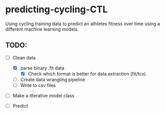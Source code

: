 # predicting-cycling-CTL
Using cycling training data to predict an athletes fitness over time using a different machine learning models.

## TODO:
- [ ] Clean data
   - [X] parse binary .fit data
      - [X] Check which format is better for data extraction (fit/tcx)
   - [ ] Create data wrangling pipeline
   - [ ] Write to csv files
   
- [ ] Make a itterative model class
- [ ] Predict
 

